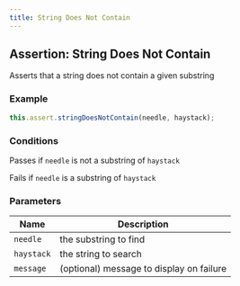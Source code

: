 ```yaml
---
title: String Does Not Contain 
---
```


## Assertion: String Does Not Contain 

Asserts that a string does not contain a given substring 

### Example 

```ts 
this.assert.stringDoesNotContain(needle, haystack);
``` 

### Conditions 

Passes if `needle` is not a substring of `haystack`

Fails if `needle` is a substring of `haystack` 

### Parameters 

| Name | Description | 
|---|---| 
| `needle` | the substring to find |
| `haystack` | the string to search |
| `message` | (optional) message to display on failure |